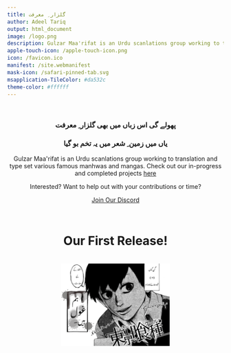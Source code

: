 ```yaml
---
title: گلزار ِ معرفت
author: Adeel Tariq
output: html_document
image: /logo.png
description: Gulzar Maa'rifat is an Urdu scanlations group working to translation and type set various famous manhwas and mangas
apple-touch-icon: /apple-touch-icon.png
icon: /favicon.ico
manifest: /site.webmanifest
mask-icon: /safari-pinned-tab.svg
msapplication-TileColor: #da532c
theme-color: #ffffff
---
```


<br>

<h3 align="center">پھولے گی اس زباں میں بھی گلزار ِ معرفت</h3>
<h3 align="center">یاں میں زمین ِ شعر میں یہ تخم بو گیا</h3>

<p align="center">Gulzar Maa'rifat is an Urdu scanlations group working to translation and type set various famous manhwas and mangas. Check out our in-progress and completed projects <a href="#manga">here</a></p>

<p align="center">Interested? Want to help out with your contributions or time?</p>

<p align="center"><a href="https://discord.gg/NAfFNWHNwH">Join Our Discord</a></p>


<br>
<h1 style="text-align: center;">
Our First Release!
</h1>

<br>

<img src="mangas/tokyo-ghoul/Untitled63.png" alt="Paris" style="display: block;margin-left: auto;margin-right: auto;width:50%;"/>
